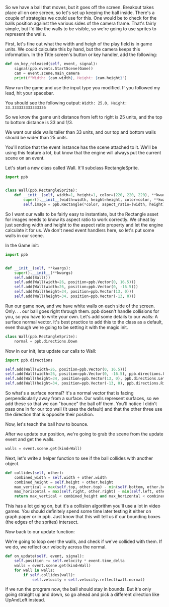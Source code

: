 So we have a ball that moves, but it goes off the screen.
Breakout takes place all on one screen, so let's set up keeping the ball inside.
There's a couple of strategies we could use for this.
One would be to check for the balls position against the various sides of the camera frame.
That's fairly simple, but I'd like the walls to be visible,
so we're going to use sprites to represent the walls.

First, let's fine out what the width and heigh of the play field is in game units.
We could calculate this by hand, but the camera keeps this information.
In the Title screen's button or key handler, add the following:

```python
def on_key_released(self, event, signal):
    signal(ppb.events.StartScene(Game))
    cam = event.scene.main_camera
    print(f"Width: {cam.width}, Height: {cam.height}")
```

Now run the game and use the input type you modified.
If you followed my lead, hit your spacebar.

You should see the following output:
`Width: 25.0, Height: 33.333333333333336`

So we know the game unit distance from left to right is 25 units,
and the top to bottom distance is 33 and 1/3.

We want our side walls taller than 33 units, and our top and bottom
walls should be wider than 25 units.

You'll notice that the event instance has the scene attached to it.
We'll be using this feature a lot,
but know that the engine will always put the current scene on an event.

Let's start a new class called Wall. It'll subclass RectangleSprite.

```python
import ppb


class Wall(ppb.RectangleSprite):
    def __init__(self, width=1, height=1, color=(220, 220, 220), **kwargs):
        super().__init__(width=width, height=height, color=color, **kwargs)
        self.image = ppb.Rectangle(*color, aspect_ratio=(width, height))
```

So I want our walls to be fairly easy to instantiate, but the Rectangle asset
for images needs to know its aspect ratio to work correctly. We cheat by just
sending width and height to the aspect ratio property and let the engine
calculate it for us. We don't need event handlers here, so let's put some walls
in our scene.

In the Game init:

```python
import ppb


def __init__(self, **kwargs):
    super().__init__(**kwargs)
    self.add(Ball())
    self.add(Wall(width=26, position=ppb.Vector(0, 16.5)))
    self.add(Wall(width=26, position=ppb.Vector(0, -16.5)))
    self.add(Wall(height=34, position=ppb.Vector(13, 0)))
    self.add(Wall(height=34, position=ppb.Vector(-13, 0)))
```

Run our game now, and we have white walls on each side of the screen.
Only. . . our ball goes right through them.
ppb doesn't handle collisions for you, so you have to write your own.
Let's add some details to our walls: A surface normal vector.
It's best practice to add this to the class as a default, even though we're going to be setting it
with the magic init.

```python
class Wall(ppb.RectangleSprite):
    normal = ppb.directions.Down
```

Now in our init, lets update our calls to Wall:

```python
import ppb.directions

self.add(Wall(width=26, position=ppb.Vector(0, 16.5)))
self.add(Wall(width=26, position=ppb.Vector(0, -16.5), ppb.directions.Up))
self.add(Wall(height=34, position=ppb.Vector(13, 0), ppb.directions.Left))
self.add(Wall(height=34, position=ppb.Vector(-13, 0), ppb.directions.Right))
```

So what's a surface normal?
It's a normal vector that is facing perpendicularly away from a surface.
Our walls represent surfaces, so we add these so that we can "bounce" the ball off them.
You'll notice I didn't pass one in for our top wall
(It uses the default)
and that the other three use the direction that is opposite their position.

Now, let's teach the ball how to bounce.

After we update our position, we're going to grab the scene from the update event
and get the walls.

```python
walls = event.scene.get(kind=Wall)
```

Next, let's write a helper function to see if the ball collides with another
object.

```python
def collides(self, other):
    combined_width = self.width + other.width
    combined_height = self.height + other.height
    max_vertical = max(self.top, other.top) - min(self.bottom, other.bottom)
    max_horizontal = max(self.right, other.right) - min(self.left, other.left)
    return max_vertical < combined_height and max_horizontal < combined_width
```

This has a lot going on, but it's a collision algorithm you'll use a lot in video games.
You should definitely spend some time later testing it either on graph paper or in ppb.
Just know that this will tell us if our bounding boxes (the edges of the sprites)
intersect.

Now back to our update function:

We're going to loop over the walls, and check if we've collided with them. If we
do, we reflect our velocity across the normal.

```python
def on_update(self, event, signal):
    self.position += self.velocity * event.time_delta
    walls = event.scene.get(kind=Wall)
    for wall in walls:
        if self.collides(wall):
            self.velocity = self.velocity.reflect(wall.normal)
```

If we run the program now, the ball should stay in bounds. But it's only going
straight up and down, so go ahead and pick a different direction like UpAndLeft
instead. 